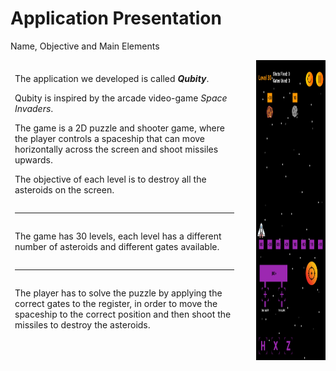 # Application Presentation

<p class='slide-subtitle'>Name, Objective and Main Elements</p>

<div class='section-wrapper'>
  <div class='text-wrapper'>
    <div class='section-1'>
      <p>
        The application we developed is called <em><strong>Qubity</strong></em>.
      </p>
      <p>
        Qubity is inspired by the arcade video-game <em>Space Invaders</em>.
      </p>
      <p>
        The game is a 2D puzzle and shooter game, where the player controls a spaceship that can move horizontally across the screen and shoot missiles upwards.
      </p>
      <p>
        The objective of each level is to destroy all the asteroids on the screen.
      </p>
    </div>
    <hr class='divider' v-click='+1'/>
    <div
      class='section-2'
      v-click='+1'
      v-motion
      :initial="{ y: -80 }"
      :enter="{ y: 0 }"
    >
      <p>
        The game has 30 levels, each level has a different number of asteroids and different gates available.
      </p>
    </div>
    <hr class='divider' v-click='+1'/>
    <div
      class='section-3'
      v-click='+2'
      v-motion
      :initial="{ y: -80 }"
      :enter="{ y: 0 }"
    >
      <p>
        The player has to solve the puzzle by applying the correct gates to the register, in order to move the spaceship to the correct position and then shoot the missiles to destroy the asteroids.
      </p>
    </div>
  </div>
  <div class='image-wrapper grey-shadow rounded-xl'>
    <img src='../../assets/level-30.png' class='rounded-xl'/>
  </div>
</div>

<style>
  .section-wrapper {
    display: flex;
    flex-direction: row;
    justify-content: center;
    column-gap: 2em;
  }

  .text-wrapper {
    padding: 0.5em;
    height: max-content;
    display: flex;
    flex-direction: column;
    justify-content: center;
  }

  .image-wrapper {
    height: max-content;
  }

  .image-wrapper img {
    height: 480px;
    width: 390px;
  }
</style>
